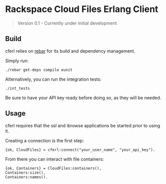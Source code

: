 Rackspace Cloud Files Erlang Client
===================================

> Version 0.1 - Currently under initial development


Build
-----

cferl relies on [rebar](http://bitbucket.org/basho/rebar/wiki/Home) for its build and dependency management.

Simply run:

    ./rebar get-deps compile eunit

Alternatively, you can run the integration tests:

    ./int_tests

Be sure to have your API key ready before doing so, as they will be needed.

    
Usage
-----

cferl requires that the ssl and ibrowse applications be started prior to using it.

Creating a connection is the first step:

    {ok, CloudFiles} = cferl:connect("your_user_name", "your_api_key").

From there you can interact with file containers:

    {ok, Containers} = CloudFiles:containers(),
    Containers:size(),
    Containers:names().

